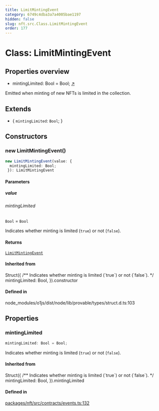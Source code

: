 ```yaml
---
title: LimitMintingEvent
category: 6749c4dba3a7a4005bae1197
hidden: false
slug: nft.src.Class.LimitMintingEvent
order: 177
---
```


# Class: LimitMintingEvent

## Properties overview

- mintingLimited:  Bool = Bool; [↗](#mintinglimited)

Emitted when minting of new NFTs is limited in the collection.

## Extends

- \{
  `mintingLimited`: `Bool`;
 \}

## Constructors

### new LimitMintingEvent()

```ts
new LimitMintingEvent(value: {
  mintingLimited: Bool;
 }): LimitMintingEvent
```

#### Parameters

##### value

###### mintingLimited

`Bool` = `Bool`

Indicates whether minting is limited (`true`) or not (`false`).

#### Returns

[`LimitMintingEvent`](nftsrcclasslimitmintingevent)

#### Inherited from

Struct(\{
  /\*\* Indicates whether minting is limited (\`true\`) or not (\`false\`). \*/
  mintingLimited: Bool,
\}).constructor

#### Defined in

node\_modules/o1js/dist/node/lib/provable/types/struct.d.ts:103

## Properties

### mintingLimited

```ts
mintingLimited: Bool = Bool;
```

Indicates whether minting is limited (`true`) or not (`false`).

#### Inherited from

Struct(\{
  /\*\* Indicates whether minting is limited (\`true\`) or not (\`false\`). \*/
  mintingLimited: Bool,
\}).mintingLimited

#### Defined in

[packages/nft/src/contracts/events.ts:132](https://github.com/zkcloudworker/minatokens-lib/blob/main/packages/nft/src/contracts/events.ts#L132)
